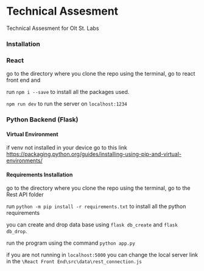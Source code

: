 # **Technical Assesment**
Technical Assesment for Olt St. Labs

### **Installation**

### **React**
go to the directory where you clone the repo using the terminal, go to react front end and

run `npm i --save` to install all the packages used.

`npm run dev` to run the server on `localhost:1234`


### **Python  Backend (Flask)**

#### **Virtual Environment**
if venv not installed in your device go to this link
https://packaging.python.org/guides/installing-using-pip-and-virtual-environments/

#### **Requirements Installation**
go to the directory where you clone the repo using the terminal, go to the Rest API folder

run `python -m pip install -r requirements.txt` to install all the python requirements

you can create and drop data base using `flask db_create` and `flask db_drop`.

run the program using the command `python app.py`

if you are not running in `localhost:5000` you can change the local server link in the `\React Front End\src\data\rest_connection.js`






